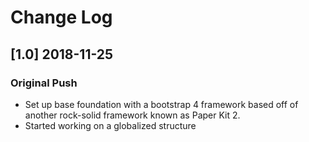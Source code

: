 # Change Log

## [1.0] 2018-11-25
### Original Push
 - Set up base foundation with a bootstrap 4 framework based off of another rock-solid framework
   known as Paper Kit 2.
 - Started working on a globalized structure
